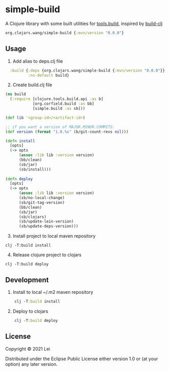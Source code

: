 # simple-build

A Clojure library with some built utilities for [tools.build](https://github.com/clojure/tools.build), inspired by [build-clj](https://github.com/seancorfield/build-clj)

```clj
org.clojars.wang/simple-build {:mvn/version "0.0.0"}
```

## Usage

1. Add alias to deps.clj file
```clj
  :build {:deps {org.clojars.wang/simple-build {:mvn/version "0.0.0"}}
          :ns-default build}
```

2. Create build.clj file

```clj
(ns build
  (:require [clojure.tools.build.api :as b]
            [org.corfield.build :as bb]
            [simple.build :as sb]))

(def lib '<group-id>/<artifact-id>)

;; if you want a version of MAJOR.MINOR.COMMITS:
(def version (format "1.0.%s" (b/git-count-revs nil)))

(defn install
  [opts]
  (-> opts
      (assoc :lib lib :version version)
      (bb/clean)
      (sb/jar)
      (sb/install)))
      
(defn deploy
  [opts]
  (-> opts
      (assoc :lib lib :version version)
      (sb/no-local-change)
      (sb/git-tag-version)
      (bb/clean)
      (sb/jar)
      (sb/clojars)
      (sb/update-lein-version)
      (sb/update-deps-version)))
```

3. Install project to local maven repository

```shell
clj -T:build install
```

4. Release clojure project to clojars

```shell
clj -T:build deploy
```

## Development

1. Install to local ~/.m2 maven repository
```clj
    clj -T:build install
```
    
2. Deploy to clojars
```clj
    clj -T:build deploy
```
## License

Copyright © 2021 Lei

Distributed under the Eclipse Public License either version 1.0 or (at
your option) any later version.
